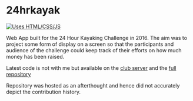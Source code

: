 # 24hrkayak
[![Uses HTML/CSS/JS](https://img.shields.io/badge/Uses-HTML&sol;CSS&sol;JS-brightgreen.svg?style=for-the-badge)](//shields.io/)

Web App built for the 24 Hour Kayaking Challenge in 2016. The aim was to project some form of display on a screen so that the participants and audience of the challenge could keep track of their efforts on how much money has been raised.

Latest code is not with me but available on the [club server](https://infocommsociety.com/~yicheng/24hrkayak/) and the [full repository](/yicheng340/StaticKayakingTimerDisplay "yicheng340/StaticKayakingTimerDisplay")

Repository was hosted as an afterthought and hence did not accurately depict the contribution history.
